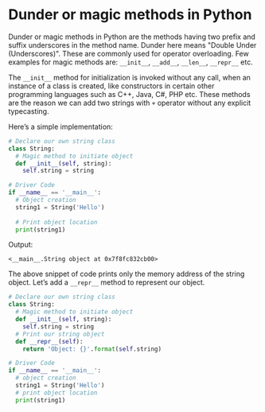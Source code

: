 # Dunder or magic methods in Python

Dunder or magic methods in Python are the methods having two prefix and suffix underscores in the method name. Dunder here means "Double Under (Underscores)". These are commonly used for operator overloading. Few examples for magic methods are: `__init__`, `__add__`, `__len__`, `__repr__` etc.

The `__init__` method for initialization is invoked without any call, when an instance of a class is created, like constructors in certain other programming languages such as C++, Java, C#, PHP etc. These methods are the reason we can add two strings with `+` operator without any explicit typecasting.

Here’s a simple implementation:

```python
# Declare our own string class
class String:
  # Magic method to initiate object
  def __init__(self, string):
    self.string = string

# Driver Code
if __name__ == '__main__':
  # Object creation
  string1 = String('Hello')
  
  # Print object location
  print(string1)
```

Output:

```
<__main__.String object at 0x7f8fc832cb00>
```

The above snippet of code prints only the memory address of the string object. Let’s add a `__repr__` method to represent our object.

```python
# Declare our own string class
class String:
  # Magic method to initiate object
  def __init__(self, string):
    self.string = string
  # Print our string object
  def __repr__(self):
    return 'Object: {}'.format(self.string)

# Driver Code
if __name__ == '__main__':
  # object creation
  string1 = String('Hello')
  # print object location
  print(string1)
```
